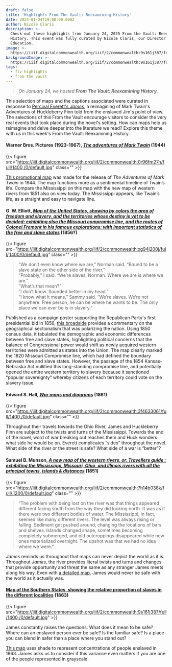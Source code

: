 ```yaml
---
draft: false
title: 'Highlights From The Vault: Reexamining History'
date: 2025-01-24T19:00:00.000Z
author: Nicole Claris
description: >-
  Check out these highlights from January 24, 2025 From the Vault: Reexamining
  History. This event was fully curated by Nicole Claris, our Director of
  Education. 
image: >-
  https://iiif.digitalcommonwealth.org/iiif/2/commonwealth:9s161j387/full/1400,/0/default.jpg
backgroundImage: >-
  https://iiif.digitalcommonwealth.org/iiif/2/commonwealth:9s161j387/full/1400,/0/default.jpg
tags:
  - ftv highlights
  - from the vault
---
```


> *On January 24, we hosted **From The Vault: Reexamining History.***

This selection of maps and the captions associated were curated in response to [Percival Everett's *James*](https://www.npr.org/2024/03/19/1239377175/james-reimagines-twains-huckleberry-finn-with-mordant-humor-and-horror), a reimagining of Mark Twain's Adventures of Huckleberry Finn told from the enslaved Jim's point of view. The selections of this From the Vault encourage visitors to consider the very real events that took place during the novel's setting. How can maps help us reimagine and delve deeper into the literature we read? Explore this theme with us in this week's From the Vault: Reexamining History.

#### Warner Bros. Pictures (1923-1967), ***[The adventures of Mark Twain](https://collections.leventhalmap.org/search/commonwealth:0r96fm26c)*** (1944)

{{< figure src="https://iiif.digitalcommonwealth.org/iiif/2/commonwealth:0r96fm27n/full/1400,/0/default.jpg" class="" >}}

[This promotional map](https://collections.leventhalmap.org/search/commonwealth:0r96fm26c) was made for the release of *The Adventures of Mark Twain* in 1944. The map functions more as a sentimental timeline of Twain’s life. Compare the Mississippi on this map with the new map of western rivers from 1851 also on view today. The Mississippi appears, like Twain’s life, as a straight and easy to navigate line.

#### G. W. Elliott, ***[Map of the United States, showing by colors the area of freedom and slavery, and the territories whose destiny is yet to be decided: exhibiting also the Missouri compromise line, and the routes of Colonel Fremont in his famous explorations: with important statistics of the free and slave states](https://collections.leventhalmap.org/search/commonwealth:xg94j1990)*** (1856?)

{{< figure src="https://iiif.digitalcommonwealth.org/iiif/2/commonwealth:xg94j200j/full/,1400/0/default.jpg" class="" >}}

> “We don’t even know where we are,” Norman said. “Bound to be a slave state on the other side of the river.” \
> ”Probably,” I said. “We’re slaves, Norman. Where we are is where we are.” \
> ”What’s that mean?” \
> ”I don’t know. Sounded better in my head.” \
> ”I know what it means,” Sammy said. “We’re slaves. We’re not anywhere. Free person, he can be where he wants to be. The only place we can ever be is in slavery.”

Published as a campaign poster supporting the Republican Party's first presidential bid in 1856, [this broadside](https://collections.leventhalmap.org/search/commonwealth:xg94j1990) provides a commentary on the geographical sectionalism that was polarizing the nation. Using 1850 census data, it tabulated the demographic and economic differences between free and slave states, highlighting political concerns that the balance of Congressional power would shift as newly acquired western territories were admitted as states into the Union. The map clearly marked the 1820 Missouri Compromise line, which had defined the boundary between free and slave states. However, the passage of the 1854 Kansas-Nebraska Act nullified this long-standing compromise line, and potentially opened the entire western territory to slavery because it sanctioned “popular sovereignty“ whereby citizens of each territory could vote on the slavery issue.

#### Edward S. Hall, ***[War maps and diagrams](https://collections.leventhalmap.org/search/commonwealth:3f463305r)*** (1861)

{{< figure src="https://iiif.digitalcommonwealth.org/iiif/2/commonwealth:3f4633061/full/1400,/0/default.jpg" class="" >}}

Throughout their travels towards the Ohio River, James and Huckleberry Finn are subject to the twists and turns of the Mississippi. Towards the end of the novel, word of war breaking out reaches them and Huck wonders what side he would be on. Everett complicates “sides” throughout the novel. What side of the river or the street is safe? What side of a war is “better”?

#### Samuel B. Munson, ***[A new map of the western rivers, or, Travellers guide : exhibiting the Mississippi, Missouri, Ohio, and Illinois rivers with all the principal towns, islands & distances](https://collections.leventhalmap.org/search/commonwealth:7h14b0379)*** (1851)

{{< figure src="https://iiif.digitalcommonwealth.org/iiif/2/commonwealth:7h14b038k/full/,1200/0/default.jpg" class="" >}}

> “The problem with being lost on the river was that things appeared different facing south from the way they did looking north. It was as if there were two different bodies of water. The Mississippi, in fact, seemed like many different rivers. The level was always rising or falling. Sediment got pushed around, changing the locations of bars and shelves. Islands changed shape, sometimes becoming completely submerged, and old outcroppings disappeared while new ones materialized overnight. The upshot was that we had no idea where we were.”

*James* reminds us throughout that maps can never depict the world as it is. Throughout *James*, the river provides literal twists and turns and changes that provide opportunity and threat the same as any stranger James meets along his way. Even with [a detailed map](https://collections.leventhalmap.org/search/commonwealth:7h14b0379), James would never be safe with the world as it actually was.

#### [Map of the Southern States, showing the relative proportion of slaves in the different localities](https://collections.leventhalmap.org/search/commonwealth:9s161j37z) (1863)

{{< figure src="https://iiif.digitalcommonwealth.org/iiif/2/commonwealth:9s161j387/full/1400,/0/default.jpg" >}}

James constantly raises the questions: What does it mean to be safe? Where can an enslaved person ever be safe? Is the familiar safe? Is a place you can blend in safer than a place where you stand out?

[This map](https://collections.leventhalmap.org/search/commonwealth:9s161j37z) uses shade to represent concentrations of people enslaved in 1863. James asks us to consider if this variance even matters if you are one of the people represented in grayscale.
